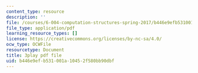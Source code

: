 ```yaml
---
content_type: resource
description: ''
file: /courses/6-004-computation-structures-spring-2017/b446e9efb531001a10452f580bb90dbf_q30W7ApRqjI.pdf
file_type: application/pdf
learning_resource_types: []
license: https://creativecommons.org/licenses/by-nc-sa/4.0/
ocw_type: OCWFile
resourcetype: Document
title: 3play pdf file
uid: b446e9ef-b531-001a-1045-2f580bb90dbf
---
```

